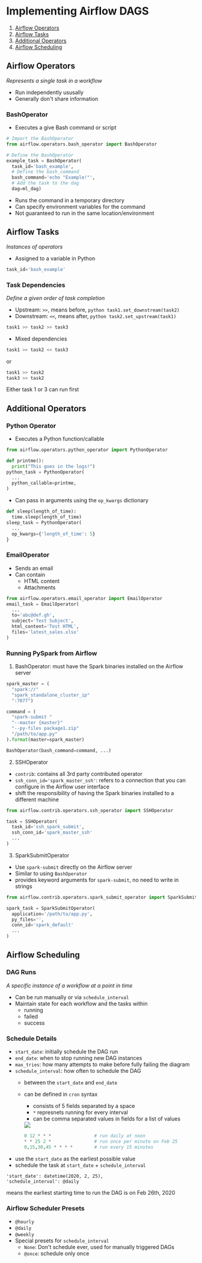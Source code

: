 # Implementing Airflow DAGS
1. [Airflow Operators](#airflow-operators)
2. [Airflow Tasks](#airflow-tasks)
3. [Additional Operators](#additional-operators)
4. [Airflow Scheduling](#airflow-scheduling)

## Airflow Operators
_Represents a single task in a workflow_
- Run independently ususally
- Generally don't share information

### BashOperator
- Executes a give Bash command or script
```python
# Import the BashOperator
from airflow.operators.bash_operator import BashOperator

# Define the BashOperator
example_task = BashOperator(
  task_id='bash_example',
  # Define the bash_command
  bash_command='echo "Example!"',
  # Add the task to the dag
  dag=ml_dag)
```
- Runs the command in a temporary directory
- Can specify environment variables for the command
- Not guaranteed to run in the same location/environment

## Airflow Tasks
_Instances of operators_
- Assigned to a variable in Python
```python
task_id='bash_example'
```
### Task Dependencies
_Define a given order of task completion_
- Upstream: `>>`, means before, ```python task1.set_downstream(task2)```
- Downstream: `<<`, means after, ```python task2.set_upstream(task1)```
```python
task1 >> task2 >> task3
```
- Mixed dependencies
```python
task1 >> task2 << task3
```
or
```python
task1 >> task2 
task3 >> task2 
```
Either task 1 or 3 can run first

## Additional Operators
### Python Operator
- Executes a Python function/callable
```python
from airflow.operators.python_operator import PythonOperator

def printme():
  print("This goes in the logs!")
python_task = PythonOperator(
  ...
  python_callable=printme,
)
```
- Can pass in arguments using the `op_kwargs` dictionary
```python
def sleep(length_of_time):
  time.sleep(length_of_time)
sleep_task = PythonOperator(
  ...
  op_kwargs={'length_of_time': 5}
}
```
### EmailOperator
- Sends an email
- Can contain
  - HTML content
  - Attachments
```python
from airflow.operators.email_operator import EmailOperator
email_task = EmailOperator(
  ...
  to='abc@def.gh',
  subject='Test Subject',
  html_content='Test HTML',
  files='latest_sales.xlsx'
)
```
### Running PySpark from Airflow
1. BashOperator: must have the Spark binaries installed on the Airflow server
  ```python
  spark_master = (
    "spark://"
    "spark_standalone_cluster_ip"
    ":7077")

  command = (
    "spark-submit "
    "--master {master}"
    "--py-files package1.zip"
    "/path/to/app.py"
  ).format(master=spark_master)

  BashOperator(bash_command=command, ...)
  ```
2. SSHOperator
- `contrib`: contains all 3rd party contributed operator
- `ssh_conn_id='spark_master_ssh'`: refers to a connection that you can configure in the Airflow user interface
- shift the responsibility of having the Spark binaries installed to a different machine
```python
from airflow.contrib.operators.ssh_operator import SSHOperator

task = SSHOperator(
  task_id='ssh_spark_submit',
  ssh_conn_id='spark_master_ssh'
  ...
)
```

3. SparkSubmitOperator
- Use `spark-submit` directly on the Airflow server
- Similar to using `BashOperator`
- provides keyword arguments for `spark-submit`, no need to write in strings
```python
from airflow.contrib.operators.spark_submit_operator import SparkSubmitOperator

spark_task = SparkSubmitOperator(
  application='/path/to/app.py',
  py_files='',
  conn_id='spark_default'
  ...
)
```

## Airflow Scheduling
### DAG Runs
_A specific instance of a workflow at a point in time_
- Can be run manually or via `schedule_interval`
- Maintain state for each workflow and the tasks within
  - running
  - failed
  - success
  
### Schedule Details
- `start_date`: initially schedule the DAG run
- `end_date`: when to stop running new DAG instances
- `max_tries`: how many attempts to make before fully failing the diagram
- `schedule_interval`: how often to schedule the DAG
    - between the `start_date` and `end_date`
    - can be defined in `cron` syntax
      - consists of 5 fields separated by a space
      - `*` represnets running for every interval
      - can be comma separated values in fields for a list of values
      <img src="https://ostechnix.com/wp-content/uploads/2018/05/cron-job-format-1.png">
      
      ```python
      0 12 * * *                # run daily at noon
      * * 25 2 *                # run once per minute on Feb 25
      0,15,30,45 * * * *        # run every 15 minutes
      ```
- use the `start_date` as the earliest possible value
- schedule the task at `start_date` + `schedule_interval`
```
'start_date': datetime(2020, 2, 25),
'schedule_interval': @daily
```
means the earliest starting time to run the DAG is on Feb 26th, 2020

### Airflow Scheduler Presets
- `@hourly`
- `@daily`
- `@weekly`
- Special presets for `schedule_interval`
  - `None`: Don't schedule ever, used for manually triggered DAGs
  - `@once`: schedule only once

